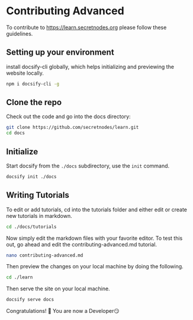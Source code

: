 # Contributing Advanced

To contribute to https://learn.secretnodes.org please follow these guidelines.

## Setting up your environment

install docsify-cli globally, which helps initializing and previewing the website locally.

```bash
npm i docsify-cli -g
```

## Clone the repo

Check out the code and go into the docs directory:

```bash
git clone https://github.com/secretnodes/learn.git
cd docs
```

## Initialize

Start docsify from the `./docs` subdirectory, use the `init` command.

```bash
docsify init ./docs
```

## Writing Tutorials

To edit or add tutorials, cd into the tutorials folder and either edit or create new tutorials in markdown.

```bash
cd ./docs/tutorials
```

Now simply edit the markdown files with your favorite editor. To test this out, go ahead and edit the contributing-advanced.md tutorial.

```bash
nano contributing-advanced.md
```
 
Then preview the changes on your local machine by doing the following.

```bash
cd ./learn
```
Then serve the site on your local machine.

```bash
docsify serve docs
````

Congratulations! 🎉 You are now a Developer😏
